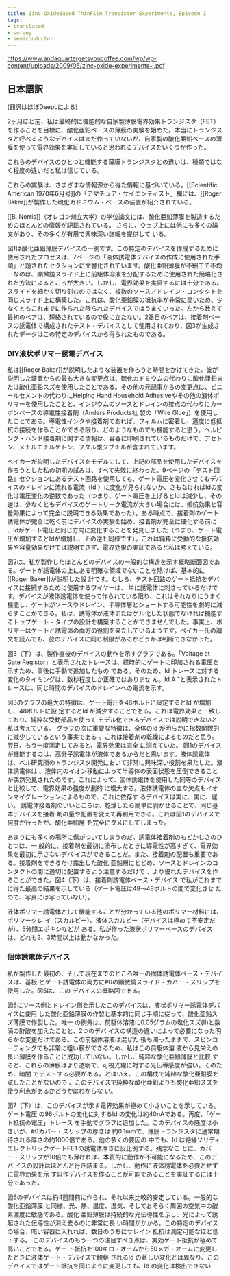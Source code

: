 ```yaml
---
title: Zinc Oxide­Based Thin­Film Transistor Experiments, Episode I
tags:
- translated
- survey
- semiconductor
---
```


https://www.andaquartergetsyoucoffee.com/wp/wp-content/uploads/2009/05/zinc-oxide-experiments-i.pdf

## 日本語訳

(翻訳はほぼDeepLによる)

2ヶ月ほど前、私は最終的に機能的な自家製薄膜電界効果トランジスタ（FET）を作ることを目標に、酸化亜鉛ベースの薄膜の実験を始めた。本当にトランジスタと呼べるようなデバイスはまだ作っていないが、自家製の酸化亜鉛ベースの薄膜を使って電界効果を実証していると思われるデバイスをいくつか作った。

これらのデバイスのひとつと機能する薄膜トランジスタとの違いは、種類ではなく程度の違いだと私は信じている。 

これらの実験は、さまざまな情報源から得た情報に基づいている。[[Scientific American 1970年6月号]]の「アマチュア・サイエンティスト」欄には、[[Roger Baker]]が製作した硫化カドミウム・ベースの装置が紹介されている。

[[B. Norris]]（オレゴン州立大学）の学位論文には、酸化亜鉛薄膜を製造するためのほとんどの情報が記載されている。 さらに、ウェブ上には他にも多くの論文があり、その多くが有用で興味深い詳細を提供して いる。

図1は酸化亜鉛薄膜デバイスの一例です。この特定のデバイスを作成するために使用されたプロセスは、7ページの「液体誘電体デバイスの作成に使用された手順」と題されたセクションに文書化されています。酸化亜鉛薄膜が不細工で不均一なのは、顕微鏡スライド上に前駆体溶液を分配するために使用された簡略化された方法によるところが大きい。しかし、電界効果を実証するには十分である。スライドを細かく切り刻むのではなく、複数のソース／ドレイン・コンタクトを同じスライド上に構築した。これは、酸化亜鉛膜の抵抗率が非常に高いため、少なくともこれまでに作られた限られたデバイスではうまくいった。左から数えて最初のペアは、短絡されているので役に立たない。2番目のペアは、接着剤ベースの誘電体で構成されたテスト・デバイスとして使用されており、図3が生成されたデータはこの特定のデバイスから得られたものである。

### DIY液状ポリマー誘電デバイス

私は[[Roger Baker]]が説明したような装置を作ろうと時間をかけてきた。彼が説明した装置からの最も大きな変更点は、硫化カドミウムの代わりに酸化亜鉛または酸化亜鉛スズを使用したことである。その他の元記事からの変更点は、ビニールセメントの代わりにHelping Hand Household Adhesiveやその他の液体ポリマーを使用したことと、インジウムのソースとドレインの接点の代わりにカーボンベースの導電性接着剤（Anders Products社 製の「Wire Glue」）を使用したことである。導電性インクや接着剤であれば、フィルムに密着し、適度に低抵抗の接続を作ることができる限り、どのようなものでも機能すると思う。ヘルピング・ハンド接着剤に関する情報は、容器に印刷されているものだけで、アセトン、メチルエチルケトン、フタル酸ジブチルが含まれています。

ベイカーが説明したデバイスをモデルにして、上記の部品を使用したデバイスを作ろうとした私の初期の試みは、すべて失敗に終わった。9ページの「テスト回路」セクションにあるテスト回路を使用しても、ゲート電圧を変化させてもデバイスのドレインに流れる電流（Id ）に変化が見られないか、さもなければIdの変化は電圧変化の逆数であった（つまり、ゲート電圧を上げるとIdは減少し、その逆は、少なくともデバイスのゲートリーク電流が大きい場合には、抵抗効果と容量効果によって完全に説明できる効果であった）。ある時点で、接着剤のゲート誘電体が完全に乾く前にデバイスの実験を始め、接着剤が完全に硬化する前に 、Idがゲート電圧と同じ方向に変化することを発見しました（つまり、ゲート電圧が増加するとIdが増加し、その逆も同様です）。これは純粋に受動的な抵抗効果や容量効果だけでは説明できず、電界効果の実証であると私は考えている。

図2は、私が製作したほとんどのデバイスの一般的な構造を示す概略断面図である。ゲートが誘電体の上にある明確な領域でないことを除けば、基本的に[[Roger Baker]]が説明した設
計です。むしろ、テスト回路のゲート抵抗をデバイスに接続するために使用するワイヤーは、
単に誘電体に刺さっているだけです。デバイスが液体誘電体を使って作られている限り、これはそれなりにうまく機能し、ゲートがソースやドレイン、半導体層とショートする可能性を劇的に減らすことができる。私は、誘電体が液体またはゲル化した状態でなければ機能するトップゲート・タイプの設計を構築することができませんでした。事実上、ポリマーはゲートと誘電体の両方の役割を果たしているようです。ベイカー氏の論文を読んでも、彼のデバイスに同じ制限があるかどうかは判断できなかった。

図3（下）は、製作直後のデバイスの動作を示すグラフである。「Voltage at Gate Registor」と表示されたトレースは、経時的にゲートに印加される電圧を示すため、事後に手動で追加したもの
である。そのため、Id トレースに対する変化のタイミングは、数秒程度しか正確ではありませ
ん。Id A "と表示されたトレースは、同じ時間のデバイスのドレインへの電流を示す。

図3のグラフの最大の特徴は、ゲート電圧を48ボルトに設定するとId が増加し、48ボルトに設 定するとId が減少することである。これは電界効果と一致しており、純粋な受動部品を使って モデル化できるデバイスでは説明できないと私は考えている。 グラフの次に重要な特徴は、全体のId が明らかに指数関数的に減少しているという事実である 。これは接着剤の乾燥によるものだと思う。翌日、もう一度測定してみると、電界効果は完全 に消えていた。 図1のデバイスが機能するのは、高分子誘電体が液体であるからだと思います。液体誘電体 は、ベル研究所のトランジスタ開発において非常に興味深い役割を果たした。液体誘電体は 、液体内のイオン移動によって半導体の表面状態を圧倒できることが偶然発見されたのです。これによって、固体誘電体を使用した同等のデバイスと比較して、電界効果の強度が劇的 に増大する。液体誘電体の主な欠点もイオンマイグレーションによるもので、これに依存す るデバイスは実に、実に、遅い。 誘電体接着剤のいいところは、乾燥したら簡単に剥がせることで、同じ基本デバイスを接着 剤の量や配置を変えて再利用できる。これは図1のデバイスで何度か行ったが、酸化亜鉛層 を完全にダメにしてしまった。

あまりにも多くの場所に傷がついてしまうのだ。誘電体接着剤のもどかしさのひとつは、一 般的に、接着剤を最初に塗布したときに導電性が高すぎて、電界効果を最初に示さないデバ イスができることだ。また、接着剤の配置も重要である。接着剤をできるだけ露出した酸化 亜鉛層にとどめ、ソースとドレインのコンタクトの間に適切に配置するよう注意するだけで 、より優れたデバイスを作ることができた。図4（下）は、接着剤誘電体ベース・デバイス で私がこれまでに得た最高の結果を示している（ゲート電圧は48～48ボルトの間で変化させ たので、写真には写っていない）。

液体ポリマー誘電体として機能することが分かっている他のポリマー材料には、ポリマークレ イ（スカルピー）、液体スカルピー（デバイスは極めて不安定だが）、5分間エポキシなどが ある。私が作った液状ポリマーベースのデバイスは、どれも2、3時間以上は動かなかった。

### 個体誘電体デバイス

私が製作した最初の、そして現在までのところ唯一の固体誘電体ベース・デバイスは、基板 とゲート誘電体の両方に#0の顕微鏡スライド・カバー・スリップを使用した。図5は、この デバイスの概略図である。

図6にソース側とドレイン側を示したこのデバイスは、液状ポリマー誘電体デバイスに使用 した酸化亜鉛薄膜の作製と基本的に同じ手順に従って、酸化亜鉛スズ薄膜で作製した。唯一 の例外は、前駆体溶液に0.05グラムの塩化スズ(II)と数滴の酢酸を加えたことと、2つのデバ イスの構造の違いによって必要になった明らかな変更だけである。この前駆体溶液は混ぜた 後も濁ったままで、スピンコーティングでも非常に粗い膜ができるため、私はこの前駆体溶 液から見栄えの良い薄膜を作ることに成功していない。しかし、純粋な酸化亜鉛薄膜と比較 すると、これらの薄膜はより透明で、可視光線に対する光伝導感度が強い。そのため、暗闇 でテストする必要がある。とはいえ、この構成で純粋な酸化亜鉛膜を試したことがないので 、このデバイスで純粋な酸化亜鉛よりも酸化亜鉛スズを使う利点があるかどうかはわからな い。

図7（下）は、このデバイスが示す電界効果が極めて小さいことを示している。ゲート電圧 の96ボルトの変化に対するId の変化は約40nAである。再度、「ゲート抵抗の電圧」トレース を手動でグラフに追加した。このデバイスの感度は小さいが、#0カバー・スリップの厚さは 約0.1mmで、薄膜トランジスタに通常期待される厚さの約1000倍である。他の多くの要因の 中でも、Id は絶縁ソリディエレクトリックゲートFETの誘電体厚さに反比例する。残念なこ とに、カバー・スリップが10倍でも薄ければ、本質的に動作が不可能になるため、このデバ イスの設計はほとんど行き詰まる。しかし、動作に液体誘電体を必要とせずに電界効果を示 す自作デバイスを作ることが可能であることを実証するには十分であった。

図6のデバイスは約4週間前に作られ、それ以来比較的安定している。一般的な酸化亜鉛薄膜 と同様、光、熱、温度、湿気、そしておそらく周囲の空気中の酸素濃度に敏感である。酸化 亜鉛薄膜は持続的な光伝導性を示し、光によって誘起された伝導性が消え去るのに非常に長 い時間がかかる。この特定のデバイスの場合、暗い容器に入れれば、数日のうちにサレイン 抵抗は測定可能なほど低下する。 このデバイスのもう一つの注目すべき点は、実効ゲート抵抗が極めて高いことである。ゲー ト抵抗を100キロ・オームから50メガ・オームに変更したときに液体ゲート・デバイスで観察 されるId の著しい変化とは異なり、このデバイスではゲート抵抗を同じように変更しても、Id の変化は検出できない